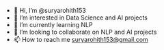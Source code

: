 - 👋 Hi, I’m @suryarohith153
- 👀 I’m interested in Data Science and AI projects 
- 🌱 I’m currently learning NLP
- 💞️ I’m looking to collaborate on NLP and AI projects 
- 📫 How to reach me suryarohith153@gmail.com

<!---
suryarohith153/suryarohith153 is a ✨ special ✨ repository because its `README.md` (this file) appears on your GitHub profile.
You can click the Preview link to take a look at your changes.
--->
